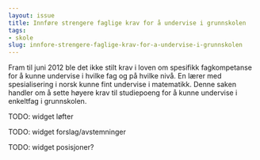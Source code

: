 ```yaml
---
layout: issue
title: Innføre strengere faglige krav for å undervise i grunnskolen
tags:
- skole
slug: innfore-strengere-faglige-krav-for-a-undervise-i-grunnskolen
---
```


Fram til juni 2012 ble det ikke stilt krav i loven om spesifikk fagkompetanse for å kunne undervise i hvilke fag og på hvilke nivå. En lærer med spesialisering i norsk kunne fint undervise i matematikk. Denne saken handler om å sette høyere krav til studiepoeng for å kunne undervise i enkeltfag i grunnskolen.

TODO: widget løfter

TODO: widget forslag/avstemninger

TODO: widget posisjoner?

